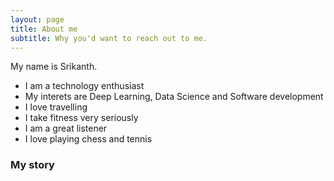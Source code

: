 ```yaml
---
layout: page
title: About me
subtitle: Why you'd want to reach out to me.
---
```


My name is Srikanth.
- I am a technology enthusiast
- My interets are Deep Learning, Data Science and Software development
- I love travelling
- I take fitness very seriously
- I am a great listener
- I love playing chess and tennis

### My story
